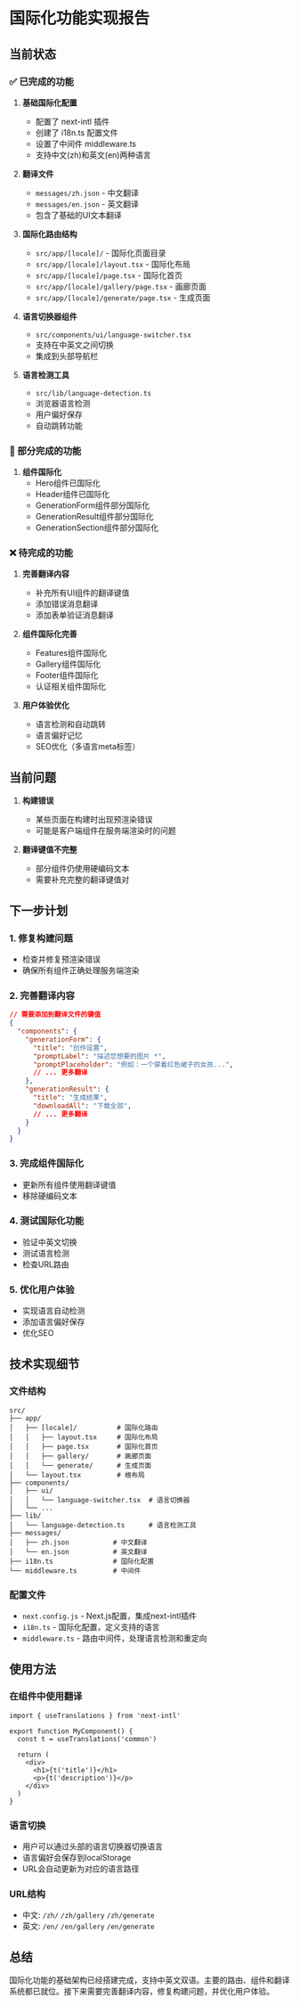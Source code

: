 # 国际化功能实现报告

## 当前状态

### ✅ 已完成的功能

1. **基础国际化配置**
   - 配置了 next-intl 插件
   - 创建了 i18n.ts 配置文件
   - 设置了中间件 middleware.ts
   - 支持中文(zh)和英文(en)两种语言

2. **翻译文件**
   - `messages/zh.json` - 中文翻译
   - `messages/en.json` - 英文翻译
   - 包含了基础的UI文本翻译

3. **国际化路由结构**
   - `src/app/[locale]/` - 国际化页面目录
   - `src/app/[locale]/layout.tsx` - 国际化布局
   - `src/app/[locale]/page.tsx` - 国际化首页
   - `src/app/[locale]/gallery/page.tsx` - 画廊页面
   - `src/app/[locale]/generate/page.tsx` - 生成页面

4. **语言切换器组件**
   - `src/components/ui/language-switcher.tsx`
   - 支持在中英文之间切换
   - 集成到头部导航栏

5. **语言检测工具**
   - `src/lib/language-detection.ts`
   - 浏览器语言检测
   - 用户偏好保存
   - 自动跳转功能

### 🔄 部分完成的功能

1. **组件国际化**
   - Hero组件已国际化
   - Header组件已国际化
   - GenerationForm组件部分国际化
   - GenerationResult组件部分国际化
   - GenerationSection组件部分国际化

### ❌ 待完成的功能

1. **完善翻译内容**
   - 补充所有UI组件的翻译键值
   - 添加错误消息翻译
   - 添加表单验证消息翻译

2. **组件国际化完善**
   - Features组件国际化
   - Gallery组件国际化
   - Footer组件国际化
   - 认证相关组件国际化

3. **用户体验优化**
   - 语言检测和自动跳转
   - 语言偏好记忆
   - SEO优化（多语言meta标签）

## 当前问题

1. **构建错误**
   - 某些页面在构建时出现预渲染错误
   - 可能是客户端组件在服务端渲染时的问题

2. **翻译键值不完整**
   - 部分组件仍使用硬编码文本
   - 需要补充完整的翻译键值对

## 下一步计划

### 1. 修复构建问题
- 检查并修复预渲染错误
- 确保所有组件正确处理服务端渲染

### 2. 完善翻译内容
```json
// 需要添加到翻译文件的键值
{
  "components": {
    "generationForm": {
      "title": "创作设置",
      "promptLabel": "描述您想要的图片 *",
      "promptPlaceholder": "例如：一个穿着红色裙子的女孩...",
      // ... 更多翻译
    },
    "generationResult": {
      "title": "生成结果",
      "downloadAll": "下载全部",
      // ... 更多翻译
    }
  }
}
```

### 3. 完成组件国际化
- 更新所有组件使用翻译键值
- 移除硬编码文本

### 4. 测试国际化功能
- 验证中英文切换
- 测试语言检测
- 检查URL路由

### 5. 优化用户体验
- 实现语言自动检测
- 添加语言偏好保存
- 优化SEO

## 技术实现细节

### 文件结构
```
src/
├── app/
│   ├── [locale]/          # 国际化路由
│   │   ├── layout.tsx     # 国际化布局
│   │   ├── page.tsx       # 国际化首页
│   │   ├── gallery/       # 画廊页面
│   │   └── generate/      # 生成页面
│   └── layout.tsx         # 根布局
├── components/
│   ├── ui/
│   │   └── language-switcher.tsx  # 语言切换器
│   └── ...
├── lib/
│   └── language-detection.ts      # 语言检测工具
├── messages/
│   ├── zh.json           # 中文翻译
│   └── en.json           # 英文翻译
├── i18n.ts               # 国际化配置
└── middleware.ts         # 中间件
```

### 配置文件
- `next.config.js` - Next.js配置，集成next-intl插件
- `i18n.ts` - 国际化配置，定义支持的语言
- `middleware.ts` - 路由中间件，处理语言检测和重定向

## 使用方法

### 在组件中使用翻译
```tsx
import { useTranslations } from 'next-intl'

export function MyComponent() {
  const t = useTranslations('common')
  
  return (
    <div>
      <h1>{t('title')}</h1>
      <p>{t('description')}</p>
    </div>
  )
}
```

### 语言切换
- 用户可以通过头部的语言切换器切换语言
- 语言偏好会保存到localStorage
- URL会自动更新为对应的语言路径

### URL结构
- 中文: `/zh/` `/zh/gallery` `/zh/generate`
- 英文: `/en/` `/en/gallery` `/en/generate`

## 总结

国际化功能的基础架构已经搭建完成，支持中英文双语。主要的路由、组件和翻译系统都已就位。接下来需要完善翻译内容，修复构建问题，并优化用户体验。